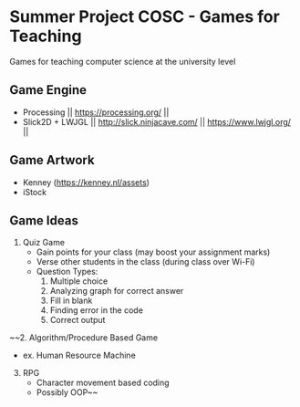 # Summer Project COSC - Games for Teaching
Games for teaching computer science at the university level 
## Game Engine
- Processing || https://processing.org/ ||
- Slick2D + LWJGL || http://slick.ninjacave.com/ || https://www.lwjgl.org/ ||

## Game Artwork
- Kenney (https://kenney.nl/assets)
- iStock
## Game Ideas
1. Quiz Game
   - Gain points for your class (may boost your assignment marks)
   - Verse other students in the class (during class over Wi-Fi)
   - Question Types:
     1. Multiple choice
     2. Analyzing graph for correct answer
     3. Fill in blank
     4. Finding error in the code
     5. Correct output
     
~~2. Algorithm/Procedure Based Game
   - ex. Human Resource Machine
3. RPG
   - Character movement based coding
   - Possibly OOP~~
